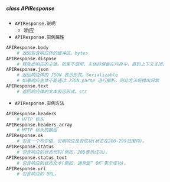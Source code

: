 ##### class APIResponse
- `APIResponse.说明`
	- 响应
- `APIResponse.实例属性`
```python
APIResponse.body
	# 返回包含响应体的缓冲区。bytes
APIResponse.dispose
	# 释放此响应的主体。如果不调用，主体将保留在内存中，直到上下文关闭。
APIResponse.json
	# 返回响应体的 JSON 表示形式。Serializable
	# 如果响应主体不能通过.JSON.parse 进行解析，则此方法将抛出异常
APIResponse.text
	# 返回响应体的文本表示形式。str
```
- `APIResponse.实例方法`
```python
APIResponse.headers
	# HTTP 标头
APIResponse.headers_array
	# HTTP 标头的数组
APIResponse.ok
	# 包含一个布尔值，说明响应是否成功(状态在200-299范围内)。
APIResponse.status
	# 包含响应的状态代码(例如，200表示成功)。
APIResponse.status_text
	# 包含响应的状态文本(例如，通常是“ OK”表示成功)。
APIResponse.url
	# 包含响应的 URL。
```
